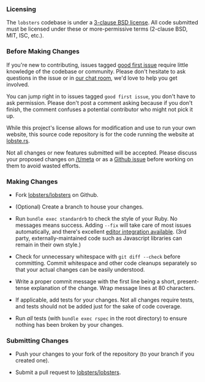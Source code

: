 ### Licensing

The `lobsters` codebase is under a [3-clause BSD
license](https://github.com/lobsters/lobsters/blob/master/LICENSE).  All code
submitted must be licensed under these or more-permissive terms (2-clause BSD,
MIT, ISC, etc.).

### Before Making Changes

If you're new to contributing, issues tagged [good first issue](https://github.com/lobsters/lobsters/issues?q=is%3Aissue+is%3Aopen+label%3A%22good+first+issue%22)
require little knowledge of the codebase or community. Please don't hesitate to
ask questions in the issue or in [our chat room](https://lobste.rs/chat), we'd love
to help you get involved.

You can jump right in to issues tagged `good first issue`, you don't have to ask permission.
Please don't post a comment asking because if you don't finish,
the comment confuses a potential contributor who might not pick it up.

While this project's license allows for modification and use to run your own
website, this source code repository is for the code running the website at
[lobste.rs](https://lobste.rs/).

Not all changes or new features submitted will be accepted.  Please discuss
your proposed changes on [/t/meta](https://lobste.rs/t/meta) or as a
[Github issue](https://github.com/lobsters/lobsters/issues) before working on them
to avoid wasted efforts.

### Making Changes

* Fork [lobsters/lobsters](https://github.com/lobsters/lobsters) on Github.

* (Optional) Create a branch to house your changes.

* Run `bundle exec standardrb` to check the style of your Ruby.
    No messages means success.
    Adding `--fix` will take care of most issues automatically, and there's excellent
    <a href="https://github.com/standardrb/standard#user-content-editor-support">editor integration available</a>.
  (3rd party, externally-maintained code such as Javascript libraries can remain in their own style.)

* Check for unnecessary whitespace with `git diff --check` before committing.
Commit whitespace and other code cleanups separately so that your actual
changes can be easily understood.

* Write a proper commit message with the first line being a short,
present-tense explanation of the change.  Wrap message lines at 80 characters.

* If applicable, add tests for your changes.  Not all changes require tests,
and tests should not be added just for the sake of code coverage.

* Run _all_ tests (with `bundle exec rspec` in the root directory) to ensure
nothing has been broken by your changes.

### Submitting Changes

* Push your changes to your fork of the repository (to your branch if you
created one).

* Submit a pull request to [lobsters/lobsters](https://github.com/lobsters/lobsters).
